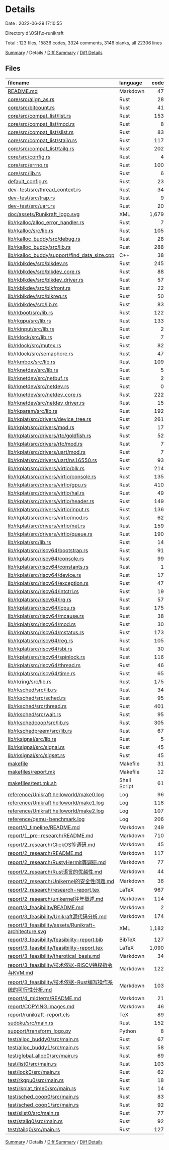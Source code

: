 # Details

Date : 2022-06-29 17:10:55

Directory d:\\OSH\\x-runikraft

Total : 123 files,  15836 codes, 3324 comments, 3146 blanks, all 22306 lines

[Summary](results.md) / Details / [Diff Summary](diff.md) / [Diff Details](diff-details.md)

## Files
| filename | language | code | comment | blank | total |
| :--- | :--- | ---: | ---: | ---: | ---: |
| [README.md](/README.md) | Markdown | 47 | 0 | 28 | 75 |
| [core/src/align_as.rs](/core/src/align_as.rs) | Rust | 28 | 4 | 4 | 36 |
| [core/src/bitcount.rs](/core/src/bitcount.rs) | Rust | 41 | 28 | 9 | 78 |
| [core/src/compat_list/list.rs](/core/src/compat_list/list.rs) | Rust | 153 | 31 | 24 | 208 |
| [core/src/compat_list/mod.rs](/core/src/compat_list/mod.rs) | Rust | 8 | 4 | 3 | 15 |
| [core/src/compat_list/slist.rs](/core/src/compat_list/slist.rs) | Rust | 83 | 22 | 18 | 123 |
| [core/src/compat_list/stailq.rs](/core/src/compat_list/stailq.rs) | Rust | 117 | 26 | 20 | 163 |
| [core/src/compat_list/tailq.rs](/core/src/compat_list/tailq.rs) | Rust | 202 | 38 | 28 | 268 |
| [core/src/config.rs](/core/src/config.rs) | Rust | 4 | 6 | 2 | 12 |
| [core/src/errno.rs](/core/src/errno.rs) | Rust | 100 | 106 | 2 | 208 |
| [core/src/lib.rs](/core/src/lib.rs) | Rust | 6 | 26 | 5 | 37 |
| [default_config.rs](/default_config.rs) | Rust | 23 | 10 | 7 | 40 |
| [dev-test/src/thread_context.rs](/dev-test/src/thread_context.rs) | Rust | 34 | 0 | 7 | 41 |
| [dev-test/src/trap.rs](/dev-test/src/trap.rs) | Rust | 9 | 0 | 3 | 12 |
| [dev-test/src/uart.rs](/dev-test/src/uart.rs) | Rust | 20 | 0 | 3 | 23 |
| [doc/assets/Runikraft_logo.svg](/doc/assets/Runikraft_logo.svg) | XML | 1,679 | 0 | 18 | 1,697 |
| [lib/rkalloc/alloc_error_handler.rs](/lib/rkalloc/alloc_error_handler.rs) | Rust | 7 | 4 | 4 | 15 |
| [lib/rkalloc/src/lib.rs](/lib/rkalloc/src/lib.rs) | Rust | 105 | 90 | 26 | 221 |
| [lib/rkalloc_buddy/src/debug.rs](/lib/rkalloc_buddy/src/debug.rs) | Rust | 28 | 4 | 4 | 36 |
| [lib/rkalloc_buddy/src/lib.rs](/lib/rkalloc_buddy/src/lib.rs) | Rust | 288 | 105 | 41 | 434 |
| [lib/rkalloc_buddy/support/find_data_size.cpp](/lib/rkalloc_buddy/support/find_data_size.cpp) | C++ | 38 | 5 | 5 | 48 |
| [lib/rkblkdev/src/blkdev.rs](/lib/rkblkdev/src/blkdev.rs) | Rust | 245 | 382 | 40 | 667 |
| [lib/rkblkdev/src/blkdev_core.rs](/lib/rkblkdev/src/blkdev_core.rs) | Rust | 88 | 109 | 24 | 221 |
| [lib/rkblkdev/src/blkdev_driver.rs](/lib/rkblkdev/src/blkdev_driver.rs) | Rust | 57 | 75 | 12 | 144 |
| [lib/rkblkdev/src/blkfront.rs](/lib/rkblkdev/src/blkfront.rs) | Rust | 22 | 73 | 6 | 101 |
| [lib/rkblkdev/src/blkreq.rs](/lib/rkblkdev/src/blkreq.rs) | Rust | 50 | 83 | 13 | 146 |
| [lib/rkblkdev/src/lib.rs](/lib/rkblkdev/src/lib.rs) | Rust | 83 | 45 | 17 | 145 |
| [lib/rkboot/src/lib.rs](/lib/rkboot/src/lib.rs) | Rust | 122 | 27 | 24 | 173 |
| [lib/rkgpu/src/lib.rs](/lib/rkgpu/src/lib.rs) | Rust | 133 | 33 | 15 | 181 |
| [lib/rkinput/src/lib.rs](/lib/rkinput/src/lib.rs) | Rust | 2 | 26 | 10 | 38 |
| [lib/rklock/src/lib.rs](/lib/rklock/src/lib.rs) | Rust | 7 | 26 | 7 | 40 |
| [lib/rklock/src/mutex.rs](/lib/rklock/src/mutex.rs) | Rust | 82 | 2 | 8 | 92 |
| [lib/rklock/src/semaphore.rs](/lib/rklock/src/semaphore.rs) | Rust | 47 | 1 | 6 | 54 |
| [lib/rkmbox/src/lib.rs](/lib/rkmbox/src/lib.rs) | Rust | 109 | 45 | 38 | 192 |
| [lib/rknetdev/src/lib.rs](/lib/rknetdev/src/lib.rs) | Rust | 5 | 26 | 5 | 36 |
| [lib/rknetdev/src/netbuf.rs](/lib/rknetdev/src/netbuf.rs) | Rust | 2 | 30 | 5 | 37 |
| [lib/rknetdev/src/netdev.rs](/lib/rknetdev/src/netdev.rs) | Rust | 0 | 0 | 2 | 2 |
| [lib/rknetdev/src/netdev_core.rs](/lib/rknetdev/src/netdev_core.rs) | Rust | 222 | 133 | 65 | 420 |
| [lib/rknetdev/src/netdev_driver.rs](/lib/rknetdev/src/netdev_driver.rs) | Rust | 15 | 45 | 9 | 69 |
| [lib/rkparam/src/lib.rs](/lib/rkparam/src/lib.rs) | Rust | 192 | 69 | 55 | 316 |
| [lib/rkplat/src/drivers/device_tree.rs](/lib/rkplat/src/drivers/device_tree.rs) | Rust | 261 | 61 | 67 | 389 |
| [lib/rkplat/src/drivers/mod.rs](/lib/rkplat/src/drivers/mod.rs) | Rust | 17 | 3 | 3 | 23 |
| [lib/rkplat/src/drivers/rtc/goldfish.rs](/lib/rkplat/src/drivers/rtc/goldfish.rs) | Rust | 52 | 4 | 11 | 67 |
| [lib/rkplat/src/drivers/rtc/mod.rs](/lib/rkplat/src/drivers/rtc/mod.rs) | Rust | 7 | 5 | 4 | 16 |
| [lib/rkplat/src/drivers/uart/mod.rs](/lib/rkplat/src/drivers/uart/mod.rs) | Rust | 7 | 6 | 4 | 17 |
| [lib/rkplat/src/drivers/uart/ns16550.rs](/lib/rkplat/src/drivers/uart/ns16550.rs) | Rust | 93 | 36 | 23 | 152 |
| [lib/rkplat/src/drivers/virtio/blk.rs](/lib/rkplat/src/drivers/virtio/blk.rs) | Rust | 214 | 92 | 28 | 334 |
| [lib/rkplat/src/drivers/virtio/console.rs](/lib/rkplat/src/drivers/virtio/console.rs) | Rust | 135 | 13 | 13 | 161 |
| [lib/rkplat/src/drivers/virtio/gpu.rs](/lib/rkplat/src/drivers/virtio/gpu.rs) | Rust | 410 | 47 | 60 | 517 |
| [lib/rkplat/src/drivers/virtio/hal.rs](/lib/rkplat/src/drivers/virtio/hal.rs) | Rust | 49 | 8 | 13 | 70 |
| [lib/rkplat/src/drivers/virtio/header.rs](/lib/rkplat/src/drivers/virtio/header.rs) | Rust | 149 | 108 | 58 | 315 |
| [lib/rkplat/src/drivers/virtio/input.rs](/lib/rkplat/src/drivers/virtio/input.rs) | Rust | 136 | 39 | 21 | 196 |
| [lib/rkplat/src/drivers/virtio/mod.rs](/lib/rkplat/src/drivers/virtio/mod.rs) | Rust | 62 | 38 | 21 | 121 |
| [lib/rkplat/src/drivers/virtio/net.rs](/lib/rkplat/src/drivers/virtio/net.rs) | Rust | 159 | 52 | 28 | 239 |
| [lib/rkplat/src/drivers/virtio/queue.rs](/lib/rkplat/src/drivers/virtio/queue.rs) | Rust | 190 | 46 | 32 | 268 |
| [lib/rkplat/src/lib.rs](/lib/rkplat/src/lib.rs) | Rust | 14 | 25 | 10 | 49 |
| [lib/rkplat/src/riscv64/bootstrap.rs](/lib/rkplat/src/riscv64/bootstrap.rs) | Rust | 91 | 29 | 21 | 141 |
| [lib/rkplat/src/riscv64/console.rs](/lib/rkplat/src/riscv64/console.rs) | Rust | 99 | 18 | 25 | 142 |
| [lib/rkplat/src/riscv64/constants.rs](/lib/rkplat/src/riscv64/constants.rs) | Rust | 1 | 8 | 3 | 12 |
| [lib/rkplat/src/riscv64/device.rs](/lib/rkplat/src/riscv64/device.rs) | Rust | 17 | 10 | 6 | 33 |
| [lib/rkplat/src/riscv64/exception.rs](/lib/rkplat/src/riscv64/exception.rs) | Rust | 47 | 6 | 3 | 56 |
| [lib/rkplat/src/riscv64/intctrl.rs](/lib/rkplat/src/riscv64/intctrl.rs) | Rust | 19 | 7 | 5 | 31 |
| [lib/rkplat/src/riscv64/irq.rs](/lib/rkplat/src/riscv64/irq.rs) | Rust | 57 | 26 | 12 | 95 |
| [lib/rkplat/src/riscv64/lcpu.rs](/lib/rkplat/src/riscv64/lcpu.rs) | Rust | 175 | 43 | 34 | 252 |
| [lib/rkplat/src/riscv64/mcause.rs](/lib/rkplat/src/riscv64/mcause.rs) | Rust | 38 | 9 | 5 | 52 |
| [lib/rkplat/src/riscv64/mod.rs](/lib/rkplat/src/riscv64/mod.rs) | Rust | 30 | 10 | 9 | 49 |
| [lib/rkplat/src/riscv64/mstatus.rs](/lib/rkplat/src/riscv64/mstatus.rs) | Rust | 173 | 26 | 13 | 212 |
| [lib/rkplat/src/riscv64/reg.rs](/lib/rkplat/src/riscv64/reg.rs) | Rust | 105 | 14 | 5 | 124 |
| [lib/rkplat/src/riscv64/sbi.rs](/lib/rkplat/src/riscv64/sbi.rs) | Rust | 30 | 5 | 5 | 40 |
| [lib/rkplat/src/riscv64/spinlock.rs](/lib/rkplat/src/riscv64/spinlock.rs) | Rust | 116 | 9 | 14 | 139 |
| [lib/rkplat/src/riscv64/thread.rs](/lib/rkplat/src/riscv64/thread.rs) | Rust | 46 | 25 | 9 | 80 |
| [lib/rkplat/src/riscv64/time.rs](/lib/rkplat/src/riscv64/time.rs) | Rust | 65 | 18 | 16 | 99 |
| [lib/rkring/src/lib.rs](/lib/rkring/src/lib.rs) | Rust | 175 | 76 | 39 | 290 |
| [lib/rksched/src/lib.rs](/lib/rksched/src/lib.rs) | Rust | 34 | 29 | 9 | 72 |
| [lib/rksched/src/sched.rs](/lib/rksched/src/sched.rs) | Rust | 95 | 71 | 23 | 189 |
| [lib/rksched/src/thread.rs](/lib/rksched/src/thread.rs) | Rust | 401 | 120 | 80 | 601 |
| [lib/rksched/src/wait.rs](/lib/rksched/src/wait.rs) | Rust | 95 | 28 | 16 | 139 |
| [lib/rkschedcoop/src/lib.rs](/lib/rkschedcoop/src/lib.rs) | Rust | 305 | 77 | 34 | 416 |
| [lib/rkschedpreem/src/lib.rs](/lib/rkschedpreem/src/lib.rs) | Rust | 67 | 27 | 10 | 104 |
| [lib/rksignal/src/lib.rs](/lib/rksignal/src/lib.rs) | Rust | 5 | 26 | 4 | 35 |
| [lib/rksignal/src/signal.rs](/lib/rksignal/src/signal.rs) | Rust | 45 | 31 | 14 | 90 |
| [lib/rksignal/src/sigset.rs](/lib/rksignal/src/sigset.rs) | Rust | 45 | 17 | 15 | 77 |
| [makefile](/makefile) | Makefile | 31 | 32 | 14 | 77 |
| [makefiles/report.mk](/makefiles/report.mk) | Makefile | 12 | 31 | 11 | 54 |
| [makefiles/test.mk.sh](/makefiles/test.mk.sh) | Shell Script | 61 | 5 | 11 | 77 |
| [reference/Unikraft helloworld/make0.log](/reference/Unikraft%20helloworld/make0.log) | Log | 96 | 0 | 1 | 97 |
| [reference/Unikraft helloworld/make1.log](/reference/Unikraft%20helloworld/make1.log) | Log | 118 | 0 | 5 | 123 |
| [reference/Unikraft helloworld/make2.log](/reference/Unikraft%20helloworld/make2.log) | Log | 107 | 0 | 1 | 108 |
| [reference/qemu-benchmark.log](/reference/qemu-benchmark.log) | Log | 206 | 0 | 25 | 231 |
| [report/0_timeline/README.md](/report/0_timeline/README.md) | Markdown | 249 | 0 | 133 | 382 |
| [report/1_pre-research/README.md](/report/1_pre-research/README.md) | Markdown | 710 | 0 | 364 | 1,074 |
| [report/2_research/ClickOS等调研.md](/report/2_research/ClickOS%E7%AD%89%E8%B0%83%E7%A0%94.md) | Markdown | 45 | 0 | 40 | 85 |
| [report/2_research/README.md](/report/2_research/README.md) | Markdown | 117 | 0 | 83 | 200 |
| [report/2_research/RustyHermit等调研.md](/report/2_research/RustyHermit%E7%AD%89%E8%B0%83%E7%A0%94.md) | Markdown | 77 | 0 | 40 | 117 |
| [report/2_research/Rust语言的优越性.md](/report/2_research/Rust%E8%AF%AD%E8%A8%80%E7%9A%84%E4%BC%98%E8%B6%8A%E6%80%A7.md) | Markdown | 44 | 0 | 42 | 86 |
| [report/2_research/Unikernel的安全性问题.md](/report/2_research/Unikernel%E7%9A%84%E5%AE%89%E5%85%A8%E6%80%A7%E9%97%AE%E9%A2%98.md) | Markdown | 36 | 0 | 7 | 43 |
| [report/2_research/research-report.tex](/report/2_research/research-report.tex) | LaTeX | 967 | 55 | 205 | 1,227 |
| [report/2_research/unikernel往年概述.md](/report/2_research/unikernel%E5%BE%80%E5%B9%B4%E6%A6%82%E8%BF%B0.md) | Markdown | 114 | 0 | 125 | 239 |
| [report/3_feasibility/README.md](/report/3_feasibility/README.md) | Markdown | 2 | 0 | 3 | 5 |
| [report/3_feasibility/Unikraft源代码分析.md](/report/3_feasibility/Unikraft%E6%BA%90%E4%BB%A3%E7%A0%81%E5%88%86%E6%9E%90.md) | Markdown | 174 | 1 | 43 | 218 |
| [report/3_feasibility/assets/Runikraft-architecture.svg](/report/3_feasibility/assets/Runikraft-architecture.svg) | XML | 1,182 | 1 | 2 | 1,185 |
| [report/3_feasibility/feasibility-report.bib](/report/3_feasibility/feasibility-report.bib) | BibTeX | 127 | 0 | 3 | 130 |
| [report/3_feasibility/feasibility-report.tex](/report/3_feasibility/feasibility-report.tex) | LaTeX | 1,090 | 16 | 197 | 1,303 |
| [report/3_feasibility/therotical_basis.md](/report/3_feasibility/therotical_basis.md) | Markdown | 34 | 0 | 26 | 60 |
| [report/3_feasibility/技术依据-RISCV特权指令与KVM.md](/report/3_feasibility/%E6%8A%80%E6%9C%AF%E4%BE%9D%E6%8D%AE-RISCV%E7%89%B9%E6%9D%83%E6%8C%87%E4%BB%A4%E4%B8%8EKVM.md) | Markdown | 122 | 0 | 70 | 192 |
| [report/3_feasibility/技术依据-Rust编写操作系统的可行性分析.md](/report/3_feasibility/%E6%8A%80%E6%9C%AF%E4%BE%9D%E6%8D%AE-Rust%E7%BC%96%E5%86%99%E6%93%8D%E4%BD%9C%E7%B3%BB%E7%BB%9F%E7%9A%84%E5%8F%AF%E8%A1%8C%E6%80%A7%E5%88%86%E6%9E%90.md) | Markdown | 103 | 0 | 58 | 161 |
| [report/4_midterm/README.md](/report/4_midterm/README.md) | Markdown | 21 | 0 | 15 | 36 |
| [report/COPYING.images.md](/report/COPYING.images.md) | Markdown | 46 | 0 | 3 | 49 |
| [report/runikraft-report.cls](/report/runikraft-report.cls) | TeX | 89 | 16 | 13 | 118 |
| [sudoku/src/main.rs](/sudoku/src/main.rs) | Rust | 152 | 39 | 37 | 228 |
| [support/transform_logo.py](/support/transform_logo.py) | Python | 8 | 1 | 3 | 12 |
| [test/alloc_buddy0/src/main.rs](/test/alloc_buddy0/src/main.rs) | Rust | 67 | 5 | 8 | 80 |
| [test/alloc_buddy1/src/main.rs](/test/alloc_buddy1/src/main.rs) | Rust | 58 | 3 | 7 | 68 |
| [test/global_alloc0/src/main.rs](/test/global_alloc0/src/main.rs) | Rust | 69 | 1 | 26 | 96 |
| [test/list0/src/main.rs](/test/list0/src/main.rs) | Rust | 103 | 6 | 9 | 118 |
| [test/lock0/src/main.rs](/test/lock0/src/main.rs) | Rust | 62 | 0 | 11 | 73 |
| [test/rkgpu0/src/main.rs](/test/rkgpu0/src/main.rs) | Rust | 18 | 4 | 4 | 26 |
| [test/rkplat_time0/src/main.rs](/test/rkplat_time0/src/main.rs) | Rust | 14 | 0 | 4 | 18 |
| [test/sched_coop0/src/main.rs](/test/sched_coop0/src/main.rs) | Rust | 83 | 0 | 10 | 93 |
| [test/sched_coop1/src/main.rs](/test/sched_coop1/src/main.rs) | Rust | 92 | 0 | 12 | 104 |
| [test/slist0/src/main.rs](/test/slist0/src/main.rs) | Rust | 77 | 6 | 8 | 91 |
| [test/stailq0/src/main.rs](/test/stailq0/src/main.rs) | Rust | 92 | 7 | 9 | 108 |
| [test/tailq0/src/main.rs](/test/tailq0/src/main.rs) | Rust | 127 | 8 | 11 | 146 |

[Summary](results.md) / Details / [Diff Summary](diff.md) / [Diff Details](diff-details.md)